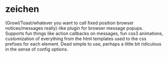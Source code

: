 zeichen
=======

(Growl/Toast/whatever you want to call fixed position browser notices/messages really)-like plugin for browser message popups. Supports fun things like action callbacks on messages, fun css3 animations, customization of everything from the html templates used to the css prefixes for each element. Dead simple to use, perhaps a little bit ridiculous in the sense of config options.
